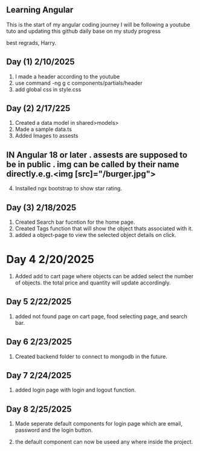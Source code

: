 ## Learning Angular
This is the start of my angular coding journey 
I will be following a youtube tuto and updating this github daily base on my study progress

best regrads, 
Harry.

## Day (1) 2/10/2025 

1. I made a header according to the youtube
2. use command -ng g c components/partials/header
3. add global css in style.css

## Day (2) 2/17/225

1. Created a data model in shared>models>
2. Made a sample data.ts
3. Added Images to assests 
## IN Angular 18 or later . assests are supposed to be in public . img can be called by their name directly.e.g.<img [src]="/burger.jpg">
4. Installed ngx bootstrap to show star rating.

## Day (3) 2/18/2025

1. Created Search bar fucntion for the home page.
2. Created Tags function that will show the object thats associated with it.
3. added a object-page to view the selected object details on click.


# Day 4 2/20/2025

1. Added add to cart page where objects can be added select the number of objects. the total price and quantity will update accordingly. 

## Day 5 2/22/2025

1. added not found page on cart page, food selecting page, and search bar.

## Day 6 2/23/2025

1. Created backend folder to connect to mongodb in the future.

## Day 7 2/24/2025

1. added login page with login and logout function.

## Day 8 2/25/2025

1. Made seperate default components for login page which are email, password and the login button.

2. the default component can now be useed any where inside the project.

